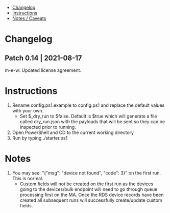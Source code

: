 - [Changelog](#changelog)
- [Instructions](#instructions)
- [Notes / Caveats](#notes)

# Changelog
## Patch 0.14 | 2021-08-17
m-e-w: Updated license agreement.

# Instructions
1. Rename config.ps1.example to config.ps1 and replace the default values with your own.  
    - Set $_dry_run to $false. Default is $true which will generate a file called dry_run.json with the payloads that will be sent so they can be inspected prior to running.
2. Open PowerShell and CD to the current working directory
3. Run by typing ./starter.ps1 

# Notes
1. You may see: "{"msg": "device not found", "code": 3}" on the first run. This is normal.  
   - Custom fields will not be created on the first run as the devices going to the devices/bulk endpoint will need to go through queue processing first on the MA. Once the RDS device records have been created all subsequent runs will successfully create/update custom fields. 